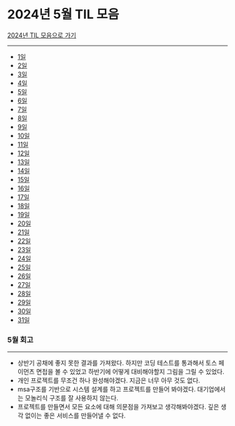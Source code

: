 # 2024년 5월 TIL 모음

[2024년 TIL 모음으로 가기](../2024년_TIL_모음.md)


---
- [1일](01.md)
- [2일](02.md)
- [3일](03.md)
- [4일](04.md)
- [5일](05.md)
- [6일](06.md)
- [7일](07.md)
- [8일](08.md)
- [9일](09.md)
- [10일](10.md)
- [11일](11.md)
- [12일](12.md)
- [13일](13.md)
- [14일](14.md)
- [15일](15.md)
- [16일](16.md)
- [17일](17.md)
- [18일](18.md)
- [19일](19.md)
- [20일](20.md)
- [21일](21.md)
- [22일](22.md)
- [23일](23.md)
- [24일](24.md)
- [25일](25.md)
- [26일](26.md)
- [27일](27.md)
- [28일](28.md)
- [29일](29.md)
- [30일](30.md)
- [31일](31.md)

### 5월 회고

---

- 상반기 공채에 좋지 못한 결과를 가져왔다. 하지만 코딩 테스트를 통과해서 
토스 페이먼츠 면접을 볼 수 있었고 하반기에 어떻게 대비해야할지 그림을 그릴 수 있었다.
- 개인 프로젝트를 무조건 하나 완성해야겠다. 지금은 너무 아무 것도 없다.
- msa구조를 기반으로 시스템 설계를 하고 프로젝트를 만들어 봐야겠다. 대기업에서는
모놀리식 구조를 잘 사용하지 않는다.
- 프로젝트를 만들면서 모든 요소에 대해 의문점을 가져보고 생각해봐야겠다. 깊은 생각
없이는 좋은 서비스를 만들어낼 수 없다.
